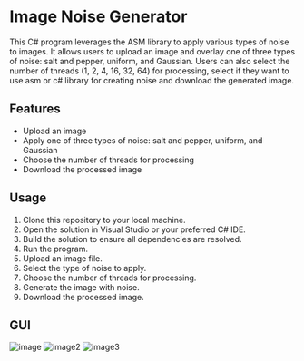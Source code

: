 # Image Noise Generator

This C# program leverages the ASM library to apply various types of noise to images.
It allows users to upload an image and overlay one of three types of noise: salt and pepper, uniform, and Gaussian.
Users can also select the number of threads (1, 2, 4, 16, 32, 64) for processing, select if they want to use asm or c# library for creating noise and download the generated image.

## Features

- Upload an image
- Apply one of three types of noise: salt and pepper, uniform, and Gaussian
- Choose the number of threads for processing
- Download the processed image

## Usage

1. Clone this repository to your local machine.
2. Open the solution in Visual Studio or your preferred C# IDE.
3. Build the solution to ensure all dependencies are resolved.
4. Run the program.
5. Upload an image file.
6. Select the type of noise to apply.
7. Choose the number of threads for processing.
8. Generate the image with noise.
9. Download the processed image.

## GUI

![image](https://github.com/sepetowski/addNoiseOnImage/assets/114868887/26aba386-5dce-4f73-933d-90af95caca96)
![image2](https://github.com/sepetowski/addNoiseOnImage/assets/114868887/78d43ff6-cf47-4471-a12f-022dc51482d7)
![image3](https://github.com/sepetowski/addNoiseOnImage/assets/114868887/c9063d94-238a-4e0c-b792-a67a9386aeba)

